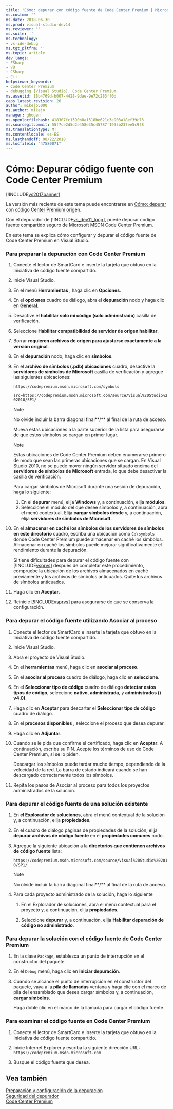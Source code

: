 ```yaml
---
title: 'Cómo: depurar con código fuente de Code Center Premium | Microsoft Docs'
ms.custom: ''
ms.date: 2018-06-30
ms.prod: visual-studio-dev14
ms.reviewer: ''
ms.suite: ''
ms.technology:
- vs-ide-debug
ms.tgt_pltfrm: ''
ms.topic: article
dev_langs:
- FSharp
- VB
- CSharp
- C++
helpviewer_keywords:
- Code Center Premium
- debugging [Visual Studio], Code Center Premium
ms.assetid: 18b4769d-b007-4428-9dae-9e72c283ff0d
caps.latest.revision: 26
author: mikejo5000
ms.author: mikejo
manager: ghogen
ms.openlocfilehash: 418307fc1390b8a1518be621c3e903a18ef39c73
ms.sourcegitcommit: 55f7ce2d5d2e458e35c45787f1935b237ee5c9f8
ms.translationtype: MT
ms.contentlocale: es-ES
ms.lasthandoff: 08/22/2018
ms.locfileid: "47580071"
---
```

# <a name="how-to-debug-with-code-center-premium-source"></a>Cómo: Depurar código fuente con Code Center Premium
[!INCLUDE[vs2017banner](../includes/vs2017banner.md)]

La versión más reciente de este tema puede encontrarse en [Cómo: depurar con código Center Premium origen](https://docs.microsoft.com/visualstudio/debugger/how-to-debug-with-code-center-premium-source).  
  
Con el depurador de [!INCLUDE[vs_dev11_long](../includes/vs-dev11-long-md.md)], puede depurar código fuente compartido seguro de Microsoft MSDN Code Center Premium.  
  
 En este tema se explica cómo configurar y depurar el código fuente de Code Center Premium en Visual Studio.  
  
### <a name="to-prepare-for-debugging-with-code-center-premium"></a>Para preparar la depuración con Code Center Premium  
  
1.  Conecte el lector de SmartCard e inserte la tarjeta que obtuvo en la Iniciativa de código fuente compartido.  
  
2.  Inicie Visual Studio.  
  
3.  En el menú **Herramientas** , haga clic en **Opciones**.  
  
4.  En el **opciones** cuadro de diálogo, abra el **depuración** nodo y haga clic en **General**.  
  
5.  Desactive el **habilitar solo mi código (solo administrado)** casilla de verificación.  
  
6.  Seleccione **Habilitar compatibilidad de servidor de origen habilitar**.  
  
7.  Borrar **requieren archivos de origen para ajustarse exactamente a la versión original**.  
  
8.  En el **depuración** nodo, haga clic en **símbolos**.  
  
9. En el **archivo de símbolos (.pdb) ubicaciones** cuadro, desactive la **servidores de símbolos de Microsoft** casilla de verificación y agregue las siguientes ubicaciones:  
  
     `https://codepremium.msdn.microsoft.com/symbols`  
  
     `src=https://codepremium.msdn.microsoft.com/source/Visual%20Studio%202010/SP1/`  
  
    > [!NOTE]
    >  No olvide incluir la barra diagonal final**/** al final de la ruta de acceso.  
  
     Mueva estas ubicaciones a la parte superior de la lista para asegurarse de que estos símbolos se cargan en primer lugar.  
  
    > [!NOTE]
    >  Estas ubicaciones de Code Center Premium deben enumerarse primero de modo que sean las primeras ubicaciones que se cargan. En Visual Studio 2010, no se puede mover ningún servidor situado encima del **servidores de símbolos de Microsoft** entrada, lo que debe desactivar la casilla de verificación.  
    >   
    >  Para cargar símbolos de Microsoft durante una sesión de depuración, haga lo siguiente:  
    >   
    >  1.  En el **depurar** menú, elija **Windows** y, a continuación, elija **módulos**.  
    > 2.  Seleccione el módulo del que desee símbolos y, a continuación, abra el menú contextual. Elija **cargar símbolos desde** y, a continuación, elija **servidores de símbolos de Microsoft**.  
  
10. En el **almacenar en caché los símbolos de los servidores de símbolos en este directorio** cuadro, escriba una ubicación como `C:\symbols` donde Code Center Premium puede almacenar en caché los símbolos. Almacenar en caché los símbolos puede mejorar significativamente el rendimiento durante la depuración.  
  
     Si tiene dificultades para depurar el código fuente con [!INCLUDE[vsprvs](../includes/vsprvs-md.md)] después de completar este procedimiento, compruebe la ubicación de los archivos almacenados en caché previamente y los archivos de símbolos anticuados. Quite los archivos de símbolos anticuados.  
  
11. Haga clic en **Aceptar**.  
  
12. Reinicie [!INCLUDE[vsprvs](../includes/vsprvs-md.md)] para asegurarse de que se conserva la configuración.  
  
### <a name="to-debug-your-source-code-using-attach-to-process"></a>Para depurar el código fuente utilizando Asociar al proceso  
  
1.  Conecte el lector de SmartCard e inserte la tarjeta que obtuvo en la Iniciativa de código fuente compartido.  
  
2.  Inicie Visual Studio.  
  
3.  Abra el proyecto de Visual Studio.  
  
4.  En el **herramientas** menú, haga clic en **asociar al proceso**.  
  
5.  En el **asociar al proceso** cuadro de diálogo, haga clic en **seleccione**.  
  
6.  En el **Seleccionar tipo de código** cuadro de diálogo **detectar estos tipos de código**, seleccione **nativo**, **administrada**, y **administrados () v4.0)**.  
  
7.  Haga clic en **Aceptar** para descartar el **Seleccionar tipo de código** cuadro de diálogo.  
  
8.  En el **procesos disponibles** , seleccione el proceso que desea depurar.  
  
9. Haga clic en **Adjuntar**.  
  
10. Cuando se le pida que confirme el certificado, haga clic en **Aceptar**. A continuación, escriba su PIN. Acepte los términos de uso de Code Center Premium, si se lo piden.  
  
     Descargar los símbolos puede tardar mucho tiempo, dependiendo de la velocidad de la red. La barra de estado indicará cuando se han descargado correctamente todos los símbolos.  
  
11. Repita los pasos de Asociar al proceso para todos los proyectos administrados de la solución.  
  
### <a name="to-debug-source-code-from-an-existing-solution"></a>Para depurar el código fuente de una solución existente  
  
1.  En **el Explorador de soluciones**, abra el menú contextual de la solución y, a continuación, elija **propiedades**.  
  
2.  En el cuadro de diálogo páginas de propiedades de la solución, elija **depurar archivos de código fuente** en el **propiedades comunes** nodo.  
  
3.  Agregue la siguiente ubicación a la **directorios que contienen archivos de código fuente** lista:  
  
     `https://codepremium.msdn.microsoft.com/source/Visual%20Studio%202010/SP1/`  
  
    > [!NOTE]
    >  No olvide incluir la barra diagonal final**/** al final de la ruta de acceso.  
  
4.  Para cada proyecto administrado de la solución, haga lo siguiente  
  
    1.  En el Explorador de soluciones, abra el menú contextual para el proyecto y, a continuación, elija **propiedades**.  
  
    2.  Seleccione **depurar** y, a continuación, elija **Habilitar depuración de código no administrado**.  
  
### <a name="to-debug-your-solution-with-code-center-premium-source"></a>Para depurar la solución con el código fuente de Code Center Premium  
  
1.  En la clase `Package`, establezca un punto de interrupción en el constructor del paquete.  
  
2.  En el `Debug` menú, haga clic en **Iniciar depuración**.  
  
3.  Cuando se alcance el punto de interrupción en el constructor del paquete, vaya a la **pila de llamadas** ventana y haga clic con el marco de pila del ensamblado que desea cargar símbolos y, a continuación, **cargar símbolos**.  
  
     Haga doble clic en el marco de la llamada para cargar el código fuente.  
  
### <a name="to-browse-source-code-on-code-center-premium"></a>Para examinar el código fuente en Code Center Premium  
  
1.  Conecte el lector de SmartCard e inserte la tarjeta que obtuvo en la Iniciativa de código fuente compartido.  
  
2.  Inicie Internet Explorer y escriba la siguiente dirección URL: `https://codepremium.msdn.microsoft.com`  
  
3.  Busque el código fuente que desea.  
  
## <a name="see-also"></a>Vea también  
 [Preparación y configuración de la depuración](../debugger/debugger-settings-and-preparation.md)   
 [Seguridad del depurador](../debugger/debugger-security.md)   
 [Code Center Premium](http://www.microsoft.com/resources/sharedsource/ccp.mspx)



